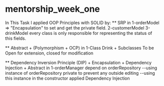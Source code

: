 # mentorship_week_one

In This Task I applied OOP Principles with SOLID by:
** SRP in
1-orderModel => "Encapsulation" to set and get the private field.
2-customerModel
3-drinkModel 
every class is only responsible for representing the status of this fields.

** Abstract + (Polymorphism + OCP) in
1-Class Drink + Subclasses To be  Open for extension, closed for modification

** Dependency Inversion Principle (DIP) + Encapsulation + Dependency Injection + Abstract in
1-orderManager depend on orderRepository
--using instance of orderRepository private to prevent any outside editing
--using this instance in the constructor applied Dependency Injection

